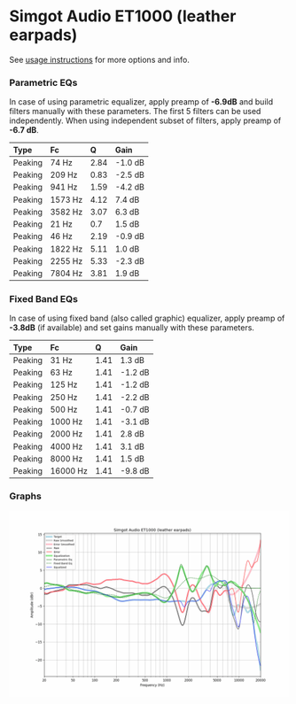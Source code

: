 # Simgot Audio ET1000 (leather earpads)
See [usage instructions](https://github.com/jaakkopasanen/AutoEq#usage) for more options and info.

### Parametric EQs
In case of using parametric equalizer, apply preamp of **-6.9dB** and build filters manually
with these parameters. The first 5 filters can be used independently.
When using independent subset of filters, apply preamp of **-6.7 dB**.

| Type    | Fc      |    Q | Gain    |
|:--------|:--------|:-----|:--------|
| Peaking | 74 Hz   | 2.84 | -1.0 dB |
| Peaking | 209 Hz  | 0.83 | -2.5 dB |
| Peaking | 941 Hz  | 1.59 | -4.2 dB |
| Peaking | 1573 Hz | 4.12 | 7.4 dB  |
| Peaking | 3582 Hz | 3.07 | 6.3 dB  |
| Peaking | 21 Hz   | 0.7  | 1.5 dB  |
| Peaking | 46 Hz   | 2.19 | -0.9 dB |
| Peaking | 1822 Hz | 5.11 | 1.0 dB  |
| Peaking | 2255 Hz | 5.33 | -2.3 dB |
| Peaking | 7804 Hz | 3.81 | 1.9 dB  |

### Fixed Band EQs
In case of using fixed band (also called graphic) equalizer, apply preamp of **-3.8dB**
(if available) and set gains manually with these parameters.

| Type    | Fc       |    Q | Gain    |
|:--------|:---------|:-----|:--------|
| Peaking | 31 Hz    | 1.41 | 1.3 dB  |
| Peaking | 63 Hz    | 1.41 | -1.2 dB |
| Peaking | 125 Hz   | 1.41 | -1.2 dB |
| Peaking | 250 Hz   | 1.41 | -2.2 dB |
| Peaking | 500 Hz   | 1.41 | -0.7 dB |
| Peaking | 1000 Hz  | 1.41 | -3.1 dB |
| Peaking | 2000 Hz  | 1.41 | 2.8 dB  |
| Peaking | 4000 Hz  | 1.41 | 3.1 dB  |
| Peaking | 8000 Hz  | 1.41 | 1.5 dB  |
| Peaking | 16000 Hz | 1.41 | -9.8 dB |

### Graphs
![](./Simgot%20Audio%20ET1000%20(leather%20earpads).png)